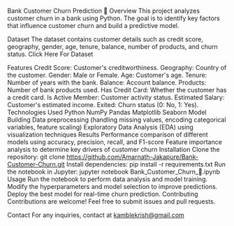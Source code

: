 Bank Customer Churn Prediction 🏦
Overview
This project analyzes customer churn in a bank using Python. The goal is to identify key factors that influence customer churn and build a predictive model.

Dataset
The dataset contains customer details such as credit score, geography, gender, age, tenure, balance, number of products, and churn status. Click Here For Dataset

Features
Credit Score: Customer's creditworthiness.
Geography: Country of the customer.
Gender: Male or Female.
Age: Customer's age.
Tenure: Number of years with the bank.
Balance: Account balance.
Products: Number of bank products used.
Has Credit Card: Whether the customer has a credit card.
Is Active Member: Customer activity status.
Estimated Salary: Customer's estimated income.
Exited: Churn status (0: No, 1: Yes).
Technologies Used
Python
NumPy
Pandas
Matplotlib
Seaborn
Model Building
Data preprocessing (handling missing values, encoding categorical variables, feature scaling)
Exploratory Data Analysis (EDA) using visualization techniques
Results
Performance comparison of different models using accuracy, precision, recall, and F1-score
Feature importance analysis to determine key drivers of customer churn
Installation
Clone the repository:
git clone https://github.com/Amarnath-Jakapure/Bank-Customer-Churn.git
Install dependencies:
pip install -r requirements.txt
Run the notebook in Jupyter:
jupyter notebook Bank_Customer_Churn_🏦.ipynb
Usage
Run the notebook to perform data analysis and model training.
Modify the hyperparameters and model selection to improve predictions.
Deploy the best model for real-time churn prediction.
Contributing
Contributions are welcome! Feel free to submit issues and pull requests.

Contact
For any inquiries, contact at kamblekrish@gmail.com
